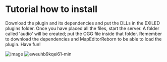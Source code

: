 # Tutorial how to install
Download the plugin and its dependencies and put the DLLs in the EXILED plugins folder. Once you have placed all the files, start the server. A folder called 'audio' will be created; put the OGG file inside that folder. Remember to download the dependencies and MapEditorReborn to be able to load the plugin. Have fun!



![image](https://github.com/TheNewR00t/FemurBreaker-SCP-SL-Plugin/assets/126024362/1e08bafb-6c6d-4b68-8700-208f55c04d27)
![eweuhb9kqei61-min](https://github.com/TheNewR00t/FemurBreaker-SCP-SL-Plugin/assets/126024362/87373521-4486-47eb-ab0e-61712c575969)

